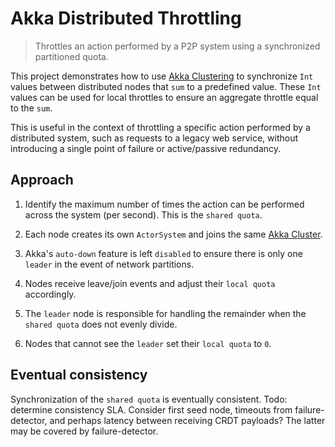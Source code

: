 Akka Distributed Throttling
===========================

>   Throttles an action performed by a P2P system using a synchronized partitioned quota.

This project demonstrates how to use [Akka Clustering][akka-cluster-theory] to synchronize `Int` values between distributed
nodes that `sum` to a predefined value. These `Int` values can be used for local throttles to ensure an aggregate throttle
equal to the `sum`.

This is useful in the context of throttling a specific action performed by a distributed system, such as requests to a
legacy web service, without introducing a single point of failure or active/passive redundancy.

Approach
--------

1.  Identify the maximum number of times the action can be performed across the system (per second). This is the
    `shared quota`.

2.  Each node creates its own `ActorSystem` and joins the same [Akka Cluster][akka-cluster].

3.  Akka's `auto-down` feature is left `disabled` to ensure there is only one `leader` in the event of network partitions.

4.  Nodes receive leave/join events and adjust their `local quota` accordingly.

5.  The `leader` node is responsible for handling the remainder when the `shared quota` does not evenly divide.

6.  Nodes that cannot see the `leader` set their `local quota` to `0`.

Eventual consistency
--------------------

Synchronization of the `shared quota` is eventually consistent. Todo: determine consistency SLA. Consider first seed node,
timeouts from failure-detector, and perhaps latency between receiving CRDT payloads? The latter may be covered by
failure-detector.

[akka-cluster-theory]: http://doc.akka.io/docs/akka/snapshot/common/cluster.html#cluster "Akka Clustering Theory"
[akka-cluster]: http://doc.akka.io/docs/akka/snapshot/scala/cluster-usage.html "Akka Cluster"

